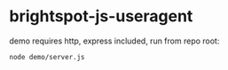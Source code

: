 # brightspot-js-useragent

demo requires http, express included, run from repo root:

`node demo/server.js`